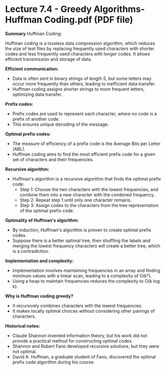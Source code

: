 # Lecture 7.4 - Greedy Algorithms-Huffman Coding.pdf (PDF file)
**Summary**
Huffman Coding:

Huffman coding is a lossless data compression algorithm, which reduces the size of text files by replacing frequently used characters with shorter codes and less frequently used characters with longer codes. It allows efficient transmission and storage of data.

**Efficient communication:**

- Data is often sent in binary strings of length 5, but some letters may occur more frequently than others, leading to inefficient data transfer.
- Huffman coding assigns shorter strings to more frequent letters, optimizing data transfer.

**Prefix codes:**

- Prefix codes are used to represent each character, where no code is a prefix of another code.
- This ensures unique decoding of the message.

**Optimal prefix codes:**

- The measure of efficiency of a prefix code is the Average Bits per Letter (ABL).
- Huffman coding aims to find the most efficient prefix code for a given set of characters and their frequencies.

**Recursive algorithm:**

- Huffman's algorithm is a recursive algorithm that finds the optimal prefix code:
  - Step 1: Choose the two characters with the lowest frequencies, and combine them into a new character with the combined frequency.
  - Step 2: Repeat step 1 until only one character remains.
  - Step 3: Assign codes to the characters from the tree representation of the optimal prefix code.

**Optimality of Huffman's algorithm:**

- By induction, Huffman's algorithm is proven to create optimal prefix codes.
- Suppose there is a better optimal tree, then shuffling the labels and merging the lowest frequency characters will create a better tree, which is a contradiction.

**Implementation and complexity:**

- Implementation involves maintaining frequencies in an array and finding minimum values with a linear scan, leading to a complexity of O(k²).
- Using a heap to maintain frequencies reduces the complexity to O(k log k).

**Why is Huffman coding greedy?**

- It recursively combines characters with the lowest frequencies.
- It makes locally optimal choices without considering other pairings of characters.

**Historical notes:**

- Claude Shannon invented information theory, but his work did not provide a practical method for constructing optimal codes.
- Shannon and Robert Fano developed recursive solutions, but they were not optimal.
- David A. Huffman, a graduate student of Fano, discovered the optimal prefix code algorithm during his course.

